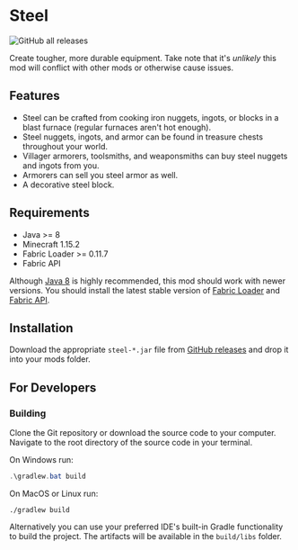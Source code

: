 # Steel

![GitHub all releases](https://img.shields.io/github/downloads/realguyman/steel/total)

Create tougher, more durable equipment. Take note that it's _unlikely_ this mod will conflict with other mods or otherwise cause issues.

## Features

- Steel can be crafted from cooking iron nuggets, ingots, or blocks in a blast furnace (regular furnaces aren't hot enough).
- Steel nuggets, ingots, and armor can be found in treasure chests throughout your world.
- Villager armorers, toolsmiths, and weaponsmiths can buy steel nuggets and ingots from you.
- Armorers can sell you steel armor as well.
- A decorative steel block.

## Requirements

- Java >= 8
- Minecraft 1.15.2
- Fabric Loader >= 0.11.7
- Fabric API

Although [Java 8](https://adoptium.net/?variant=openjdk8&jvmVariant=hotspot) is highly recommended, this mod should work with newer versions. You should install the latest stable version of [Fabric Loader](https://fabricmc.net/use) and [Fabric API](https://www.curseforge.com/minecraft/mc-mods/fabric-api).

## Installation

Download the appropriate `steel-*.jar` file from [GitHub releases](https://github.com/realguyman/steel/releases) and drop it into your mods folder.

## For Developers

### Building

Clone the Git repository or download the source code to your computer. Navigate to the root directory of the source code in your terminal.

On Windows run:

```powershell
.\gradlew.bat build
```

On MacOS or Linux run:

```shell
./gradlew build
```

Alternatively you can use your preferred IDE's built-in Gradle functionality to build the project. The artifacts will be available in the `build/libs` folder.

